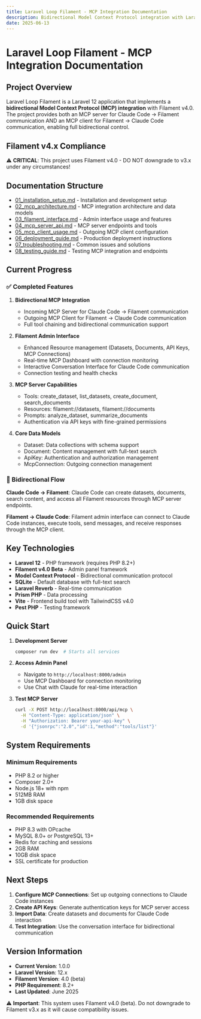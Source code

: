 ```yaml
---
title: Laravel Loop Filament - MCP Integration Documentation
description: Bidirectional Model Context Protocol integration with Laravel 12 and Filament v4.0
date: 2025-06-13
---
```


# Laravel Loop Filament - MCP Integration Documentation

## Project Overview

Laravel Loop Filament is a Laravel 12 application that implements a **bidirectional Model Context Protocol (MCP) integration** with Filament v4.0. The project provides both an MCP server for Claude Code → Filament communication AND an MCP client for Filament → Claude Code communication, enabling full bidirectional control.

## Filament v4.x Compliance

⚠️ **CRITICAL**: This project uses Filament v4.0 - DO NOT downgrade to v3.x under any circumstances!

## Documentation Structure

- [01_installation_setup.md](01_installation_setup.md) - Installation and development setup
- [02_mcp_architecture.md](02_mcp_architecture.md) - MCP integration architecture and data models
- [03_filament_interface.md](03_filament_interface.md) - Admin interface usage and features
- [04_mcp_server_api.md](04_mcp_server_api.md) - MCP server endpoints and tools
- [05_mcp_client_usage.md](05_mcp_client_usage.md) - Outgoing MCP client configuration
- [06_deployment_guide.md](06_deployment_guide.md) - Production deployment instructions
- [07_troubleshooting.md](07_troubleshooting.md) - Common issues and solutions
- [08_testing_guide.md](08_testing_guide.md) - Testing MCP integration and endpoints

## Current Progress

### ✅ Completed Features

1. **Bidirectional MCP Integration**
   - Incoming MCP Server for Claude Code → Filament communication
   - Outgoing MCP Client for Filament → Claude Code communication
   - Full tool chaining and bidirectional communication support

2. **Filament Admin Interface**
   - Enhanced Resource management (Datasets, Documents, API Keys, MCP Connections)
   - Real-time MCP Dashboard with connection monitoring
   - Interactive Conversation Interface for Claude Code communication
   - Connection testing and health checks

3. **MCP Server Capabilities**
   - Tools: create_dataset, list_datasets, create_document, search_documents
   - Resources: filament://datasets, filament://documents
   - Prompts: analyze_dataset, summarize_documents
   - Authentication via API keys with fine-grained permissions

4. **Core Data Models**
   - Dataset: Data collections with schema support
   - Document: Content management with full-text search
   - ApiKey: Authentication and authorization management
   - McpConnection: Outgoing connection management

### 🔄 Bidirectional Flow

**Claude Code → Filament**: Claude Code can create datasets, documents, search content, and access all Filament resources through MCP server endpoints.

**Filament → Claude Code**: Filament admin interface can connect to Claude Code instances, execute tools, send messages, and receive responses through the MCP client.

## Key Technologies

- **Laravel 12** - PHP framework (requires PHP 8.2+)
- **Filament v4.0 Beta** - Admin panel framework
- **Model Context Protocol** - Bidirectional communication protocol
- **SQLite** - Default database with full-text search
- **Laravel Reverb** - Real-time communication
- **Prism PHP** - Data processing
- **Vite** - Frontend build tool with TailwindCSS v4.0
- **Pest PHP** - Testing framework

## Quick Start

1. **Development Server**
   ```bash
   composer run dev  # Starts all services
   ```

2. **Access Admin Panel**
   - Navigate to `http://localhost:8000/admin`
   - Use MCP Dashboard for connection monitoring
   - Use Chat with Claude for real-time interaction

3. **Test MCP Server**
   ```bash
   curl -X POST http://localhost:8000/api/mcp \
     -H "Content-Type: application/json" \
     -H "Authorization: Bearer your-api-key" \
     -d '{"jsonrpc":"2.0","id":1,"method":"tools/list"}'
   ```

## System Requirements

### Minimum Requirements
- PHP 8.2 or higher
- Composer 2.0+
- Node.js 18+ with npm
- 512MB RAM
- 1GB disk space

### Recommended Requirements
- PHP 8.3 with OPcache
- MySQL 8.0+ or PostgreSQL 13+
- Redis for caching and sessions
- 2GB RAM
- 10GB disk space
- SSL certificate for production

## Next Steps

1. **Configure MCP Connections**: Set up outgoing connections to Claude Code instances
2. **Create API Keys**: Generate authentication keys for MCP server access
3. **Import Data**: Create datasets and documents for Claude Code interaction
4. **Test Integration**: Use the conversation interface for bidirectional communication

## Version Information

- **Current Version**: 1.0.0
- **Laravel Version**: 12.x
- **Filament Version**: 4.0 (beta)
- **PHP Requirement**: 8.2+
- **Last Updated**: June 2025

⚠️ **Important**: This system uses Filament v4.0 (beta). Do not downgrade to Filament v3.x as it will cause compatibility issues.